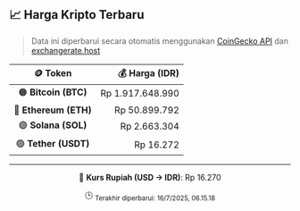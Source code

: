 

<!-- HARGA_KRIPTO -->
## 📈 Harga Kripto Terbaru

> Data ini diperbarui secara otomatis menggunakan [CoinGecko API](https://www.coingecko.com/) dan [exchangerate.host](https://exchangerate.host/)

<div align="center">

| 🪙 Token | 💰 Harga (IDR) |
|:------:|---------------:|
| 🟠 **Bitcoin (BTC)**   | Rp 1.917.648.990 |
| 🔵 **Ethereum (ETH)**  | Rp 50.899.792 |
| 🟣 **Solana (SOL)**    | Rp 2.663.304 |
| 🟢 **Tether (USDT)**   | Rp 16.272 |

---

💱 **Kurs Rupiah (USD → IDR)**: Rp 16.270

🕒 <sub>Terakhir diperbarui: 16/7/2025, 06.15.18</sub>

</div>
<!-- /HARGA_KRIPTO -->